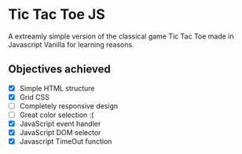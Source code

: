 # Tic Tac Toe JS

A extreamly simple version of the classical game Tic Tac Toe made in Javascript Vanilla for learning reasons.

## Objectives achieved

- [x]  Simple HTML structure
- [x]  Grid CSS
- [ ]  Completely responsive design
- [ ]  Great color selection :(
- [x]  JavaScript event handler
- [x]  JavaScript DOM selector
- [x]  Javascript TimeOut function

